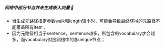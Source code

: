 ##### 网络中部分节点并未生成嵌入向量 🔎
- 当生成元路径指定参数walk和length较小时，可能会导致最终获得的元路径不能覆盖所有item；
- 因为元路径相当于sentence，sentence越多，所包含的vocabulary才会越多，而vocabulary对应网络中的各unique节点；
